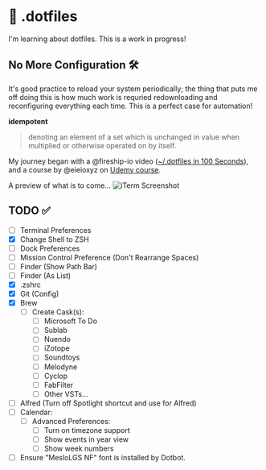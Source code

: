 # 🔧 .dotfiles

I'm learning about dotfiles. This is a work in progress!

## No More Configuration 🛠️

It's good practice to reload your system periodically; the thing that puts me off doing this is how much work is requried redownloading and reconfiguring everything each time. This is a perfect case for automation!

**idempotent**
> denoting an element of a set which is unchanged in value when multiplied or otherwise operated on by itself.

My journey began with a @fireship-io video ([~/.dotfiles in 100 Seconds](https://youtu.be/r_MpUP6aKiQ)), and a course by @eieioxyz on [Udemy course](https://www.udemy.com/share/1043Ta3@hjXwP3uCJlmKqwco8k_3tBHNY9Sue8EcuuWg63c0ROr8UpThvqBfxhlE4IT4CTK_/).

A preview of what is to come...
![iTerm Screenshot](/resources/images/iTerm.gif)

## TODO ✅

- [ ] Terminal Preferences
- [x] Change Shell to ZSH
- [ ] Dock Preferences
- [ ] Mission Control Preference (Don't Rearrange Spaces)
- [ ] Finder (Show Path Bar)
- [ ] Finder (As List)
- [x] .zshrc
- [x] Git (Config)
- [x] Brew
  - [ ] Create Cask(s):
    - [ ] Microsoft To Do
    - [ ] Sublab
    - [ ] Nuendo
    - [ ] iZotope
    - [ ] Soundtoys
    - [ ] Melodyne
    - [ ] Cyclop
    - [ ] FabFilter
    - [ ] Other VSTs...
- [ ] Alfred (Turn off Spotlight shortcut and use for Alfred)
- [ ] Calendar:
  - [ ] Advanced Preferences:
    - [ ] Turn on timezone support
    - [ ] Show events in year view
    - [ ] Show week numbers
- [ ] Ensure "MesloLGS NF" font is installed by Dotbot.

